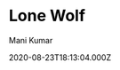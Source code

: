 ---
title: Lone Wolf
github: https://github.com/manid2/lone-wolf-theme/
demo: https://manid2.github.io/lone-wolf-theme/
author: Mani Kumar
date: 2020-08-23T18:13:04.000Z
ssg:
  - Jekyll
cms:
  - Markdown
css:
  - Bootstrap
category:
  - Blog
  - Portfolio
description: A simple bootstrap based jekyll theme.
draft: true
publish_date: '2019-02-17T10:19:22Z'
update_date: '2021-07-01T19:24:41Z'
github_star: 14
github_fork: 59
---